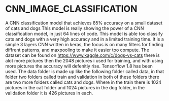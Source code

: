 # CNN_IMAGE_CLASSIFICATION
A CNN classification model that achieves 85% accuracy on a small dataset of cats and dogs
This model is really showing the power of a CNN classification model, in just 64 lines of code. This model is able too classify cats and dogs with a very high accuracy and in a limited training time. It is a simple 3 layers CNN written in keras, the focus is on many filters for finding diffrent patterns, and maxpooling to make it easier too compute. The dataset can be found on https://www.kaggle.com/c/dogs-vs-cats there is alot more pictures then the 2048 pictures i used for training, and with using more pictures the accuracy will defenitly rise. Tensorflow 1.8 has been used. The data folder is made up like the following folder called data, in that folder two folders called train and validation in both of these folders there are two more folders called cats and dogs. Where in the train there is 1024 pictures in the cat folder and 1024 pictures in the dog folder, in the validation folder it is 426 pictures in each.
